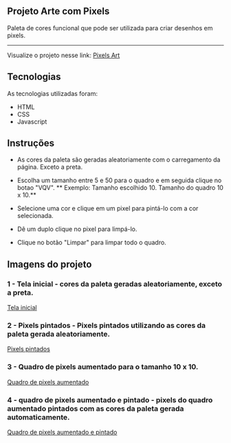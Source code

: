 ## Projeto Arte com Pixels

Paleta de cores funcional que pode ser utilizada para criar desenhos em pixels.

---

Visualize o projeto nesse link: [Pixels Art](https://marcuscps19.github.io/pixels-art/)

## Tecnologias

As tecnologias  utilizadas foram:

- HTML
- CSS
- Javascript

## Instruções

- As cores da paleta são geradas aleatoriamente com o carregamento da página. Exceto a preta.

- Escolha um tamanho entre 5 e 50 para o quadro e em seguida clique no botao "VQV".
** Exemplo: Tamanho escolhido 10. Tamanho do quadro 10 x 10.**

- Selecione uma cor e clique em um pixel para pintá-lo com a cor selecionada.

- Dê um duplo clique no pixel para limpá-lo.

- Clique no botão "Limpar" para limpar todo o quadro.


## Imagens do projeto

### 1 - Tela inicial - cores da paleta geradas aleatoriamente, exceto a preta.
[Tela inicial](/images-readme/tela-inicial.png "Tela inicial")

### 2 - Pixels pintados - Pixels pintados utilizando as cores da paleta gerada aleatoriamente.
[Pixels pintados](/images-readme/pixels-pintados1.png "Pixels pintados")

### 3 - Quadro de pixels aumentado para o tamanho 10 x 10.
[Quadro de pixels aumentado](/images-readme/pixels-aumentados.png "Quando de pixels aumentado")

### 4 - quadro de pixels aumentado e pintado - pixels do quadro aumentado pintados com as cores da paleta gerada automaticamente.
[Quadro de pixels aumentado e pintado](/images-readme/pixels-pintados2.png "Quadro de pixels aumentado e pintado")

